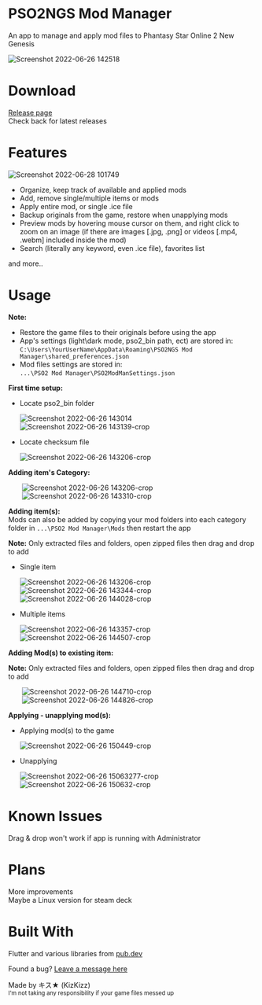 # PSO2NGS Mod Manager 
 An app to manage and apply mod files to Phantasy Star Online 2 New Genesis  
 
![Screenshot 2022-06-26 142518](https://user-images.githubusercontent.com/101075148/175835622-b329d51f-8b75-4da2-a9c7-c1f5776d9683.png)

# Download

[Release page](https://github.com/KizKizz/pso2_mod_manager/releases)  
Check back for latest releases

# Features

![Screenshot 2022-06-28 101749](https://user-images.githubusercontent.com/101075148/176244070-efc65efd-1311-481a-9e4c-cb9f0f52161f.png)

- Organize, keep track of available and applied mods
- Add, remove single/multiple items or mods
- Apply entire mod, or single .ice file
- Backup originals from the game, restore when unapplying mods
- Preview mods by hovering mouse cursor on them, and right click to zoom on an image (if there are images [.jpg, .png] or videos [.mp4, .webm] included inside the mod)
- Search (literally any keyword, even .ice file), favorites list

and more..

# Usage
**Note:**  
- Restore the game files to their originals before using the app
- App's settings (light\dark mode, pso2_bin path, ect) are stored in:  
  ```C:\Users\YourUserName\AppData\Roaming\PSO2NGS Mod Manager\shared_preferences.json```
- Mod files settings are stored in:  
  ```...\PSO2 Mod Manager\PSO2ModManSettings.json```

**First time setup:**

- Locate pso2_bin folder

   ![Screenshot 2022-06-26 143014](https://user-images.githubusercontent.com/101075148/175836232-f62b8484-c4a5-4815-a7b0-66d54b8f6332.png)
   ![Screenshot 2022-06-26 143139-crop](https://user-images.githubusercontent.com/101075148/175836300-1d3462b6-57e1-4418-b2ab-12bf66f7bcd8.png)

- Locate checksum file

   ![Screenshot 2022-06-26 143206-crop](https://user-images.githubusercontent.com/101075148/175836423-3b2b0ed6-b6b1-401c-9b71-2c7cb911db82.png)
 
**Adding item's Category:**

   &nbsp;&nbsp;&nbsp;&nbsp;&nbsp;&nbsp;&nbsp;![Screenshot 2022-06-26 143206-crop](https://user-images.githubusercontent.com/101075148/175836771-62ce70ce-c8fa-423a-ae97-77fe00c178f0.png)  
   &nbsp;&nbsp;&nbsp;&nbsp;&nbsp;&nbsp;&nbsp;![Screenshot 2022-06-26 143310-crop](https://user-images.githubusercontent.com/101075148/175836775-7cb5bcda-d86b-4be9-8b80-a3931487cc8a.png)

**Adding item(s):**  
Mods can also be added by copying your mod folders into each category folder in ```...\PSO2 Mod Manager\Mods``` then restart the app

**Note:** Only extracted files and folders, open zipped files then drag and drop to add

- Single item

   ![Screenshot 2022-06-26 143206-crop](https://user-images.githubusercontent.com/101075148/175837010-bdbfad68-1b7a-40bb-9c0b-ffa71f456325.png)  
   ![Screenshot 2022-06-26 143344-crop](https://user-images.githubusercontent.com/101075148/175837655-350eef0b-67d3-4ade-b7ac-38a091d2f309.png)
   ![Screenshot 2022-06-26 144028-crop](https://user-images.githubusercontent.com/101075148/175837024-1ac89fc3-6f51-400f-8e90-76c1db14fe28.png)

- Multiple items

   ![Screenshot 2022-06-26 143357-crop](https://user-images.githubusercontent.com/101075148/175837773-3a280f49-cbb1-4a01-98b0-a42731eecfc7.png)
   ![Screenshot 2022-06-26 144507-crop](https://user-images.githubusercontent.com/101075148/175837827-831291c7-2b26-4276-8a4d-bc1b26e30745.png)

**Adding Mod(s) to existing item:**

**Note:** Only extracted files and folders, open zipped files then drag and drop to add

   &nbsp;&nbsp;&nbsp;&nbsp;&nbsp;&nbsp;&nbsp;![Screenshot 2022-06-26 144710-crop](https://user-images.githubusercontent.com/101075148/175837076-44cc3b2b-929c-4501-b3c4-14730cba7c09.png)  
   &nbsp;&nbsp;&nbsp;&nbsp;&nbsp;&nbsp;&nbsp;![Screenshot 2022-06-26 144826-crop](https://user-images.githubusercontent.com/101075148/175837078-8d0583d0-bc64-46ee-a103-ad4469f36c60.png)

**Applying - unapplying mod(s):**

- Applying mod(s) to the game

   ![Screenshot 2022-06-26 150449-crop](https://user-images.githubusercontent.com/101075148/175837118-23c1a8f3-28bd-497e-868c-b52397b58b81.png)

- Unapplying

   ![Screenshot 2022-06-26 15063277-crop](https://user-images.githubusercontent.com/101075148/175837209-ec4156b6-4217-4c00-8948-b34e9ba51635.png)  
   ![Screenshot 2022-06-26 150632-crop](https://user-images.githubusercontent.com/101075148/175837210-387cfbb5-48e0-4497-89b6-e63c628a451c.png)

# Known Issues
Drag & drop won't work if app is running with Administrator

# Plans
More improvements  
Maybe a Linux version for steam deck

# Built With

Flutter and various libraries from [pub.dev](https://pub.dev/packages)

Found a bug? [Leave a message here](https://github.com/KizKizz/pso2_mod_manager/issues)

Made by キス★ (KizKizz)  
<sup>I'm not taking any responsibility if your game files messed up</sup>
